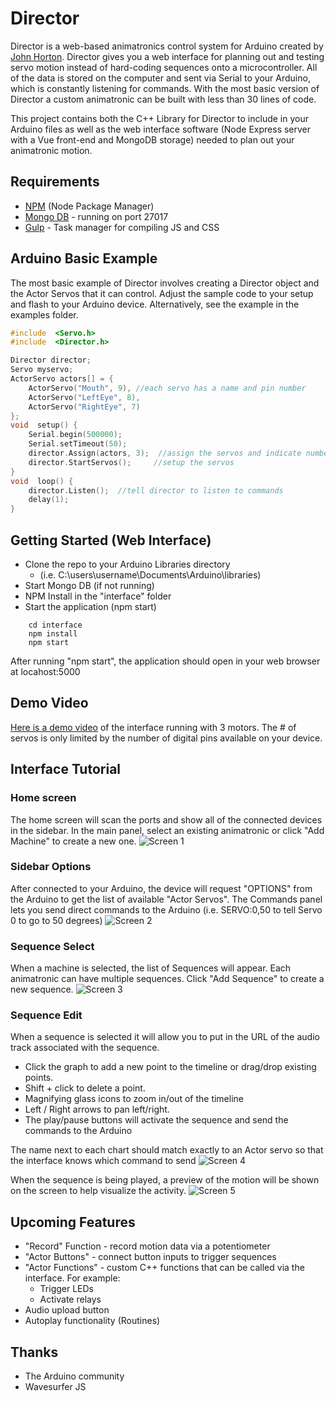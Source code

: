 
# Director
Director is a web-based animatronics control system for Arduino created by [John Horton](https://twitter.com/johnventions). Director gives you a web interface for planning out and testing servo motion instead of hard-coding sequences onto a microcontroller. All of the data is stored on the computer and sent via Serial to your Arduino, which is constantly listening for commands. With the most basic version of Director a custom animatronic can be built with less than 30 lines of code.

This project contains both the C++ Library for Director to include in your Arduino files as well as the web interface software (Node Express server with a Vue front-end and MongoDB storage) needed to plan out your animatronic motion.

## Requirements

 - [NPM](https://www.npmjs.com/get-npm) (Node Package Manager)
 -  [Mongo DB](https://docs.mongodb.com/v3.2/administration/install-community/) - running on port 27017 
 - [Gulp](https://gulpjs.org/getting-started.html) - Task manager for compiling JS and CSS

## Arduino Basic Example
The most basic example of Director involves creating a Director object and the Actor Servos that it can control. Adjust the sample code to your setup and flash to your Arduino device. Alternatively, see the example in the examples folder.

```c++
#include  <Servo.h>
#include  <Director.h>  

Director director;
Servo myservo;
ActorServo actors[] = {
	ActorServo("Mouth", 9), //each servo has a name and pin number
	ActorServo("LeftEye", 8),
	ActorServo("RightEye", 7)
};
void  setup() {
	Serial.begin(500000);
	Serial.setTimeout(50);
	director.Assign(actors, 3);  //assign the servos and indicate number of servos
	director.StartServos();		//setup the servos
}
void  loop() {
	director.Listen();	//tell director to listen to commands
	delay(1);
}
```

## Getting Started (Web Interface)

 - Clone the repo to your Arduino Libraries directory
	 - (i.e. C:\users\username\Documents\Arduino\libraries)
 - Start Mongo DB (if not running)
 - NPM Install in the "interface" folder
 - Start the application (npm start)
```
    cd interface
    npm install
    npm start
```
After running "npm start", the application should open in your web browser at locahost:5000

## Demo Video
[Here is a demo video](https://www.youtube.com/watch?v=AfgRimX_5pM) of the interface running with 3 motors. The # of servos is only limited by the number of digital pins available on your device.

## Interface Tutorial
### Home screen
The home screen will scan the ports and show all of the connected devices in the sidebar. In the main panel, select an existing animatronic or click "Add Machine" to create a new one.
![Screen 1](https://i.imgur.com/gvd1Iq8.png)

### Sidebar Options
After connected to your Arduino, the device will request "OPTIONS" from the Arduino to get the list of available "Actor Servos". The Commands panel lets you send direct commands to the Arduino (i.e. SERVO:0,50 to tell Servo 0 to go to 50 degrees)
![Screen 2](https://i.imgur.com/wSlKqgo.png)

### Sequence Select
When a machine is selected, the list of Sequences will appear. Each animatronic can have multiple sequences. Click "Add Sequence" to create a new sequence.
![Screen 3](https://i.imgur.com/OFO9jX3.png)

### Sequence Edit
When a sequence is selected it will allow you to put in the URL of the audio track associated with the sequence. 

 - Click the graph to add a new point to the timeline or drag/drop existing points. 
 - Shift + click to delete a point.
 - Magnifying glass icons to zoom in/out of the timeline
 - Left / Right arrows to pan left/right.
 - The play/pause buttons will activate the sequence and send the commands to the Arduino
 
 The name next to each chart should match exactly to an Actor servo so that the interface knows which command to send
![Screen 4](https://i.imgur.com/4LbAqst.png)

When the sequence is being played, a preview of the motion will be shown on the screen to help visualize the activity.
![Screen 5](https://i.imgur.com/A8kBDiI.png)

## Upcoming Features
 - "Record" Function - record motion data via a potentiometer
 - "Actor Buttons" - connect button inputs to trigger sequences
 - "Actor Functions" - custom C++ functions that can be called via the interface. For example:
	 - Trigger LEDs
	 - Activate relays
 - Audio upload button
 - Autoplay functionality (Routines)

## Thanks
 - The Arduino community
 - Wavesurfer JS
